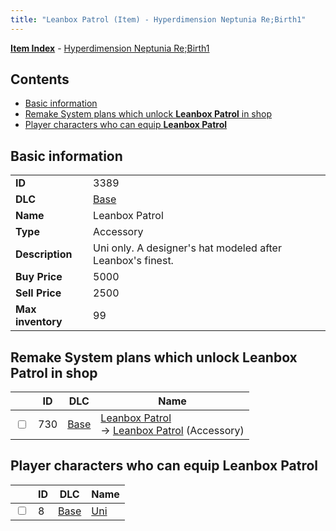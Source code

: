 ```yaml
---
title: "Leanbox Patrol (Item) - Hyperdimension Neptunia Re;Birth1"
---
```


[**Item Index**](/neptunia/rb1/item/index.html) - [Hyperdimension Neptunia Re;Birth1](/neptunia/rb1)

## Contents

- [Basic information](#basic-information)
- [Remake System plans which unlock **Leanbox Patrol** in shop](#remake-system-plans-which-unlock-leanbox-patrol-in-shop)
- [Player characters who can equip **Leanbox Patrol**](#player-characters-who-can-equip-leanbox-patrol)

## Basic information

|   |   |
| -- | -- |
| **ID** | 3389 |
| **DLC** | [Base](/neptunia/rb1/dlc/1-base.html) |
| **Name** | Leanbox Patrol |
| **Type** | Accessory |
| **Description** | Uni only. A designer's hat modeled after Leanbox's finest. |
| **Buy Price** | 5000 |
| **Sell Price** | 2500 |
| **Max inventory** | 99 |

## Remake System plans which unlock **Leanbox Patrol** in shop

|    | ID | DLC | Name |
| -- | -- | --- | ---- |
| <input type="checkbox" id="rb1-remake-1-730" class="trackbox" /> | 730 | [Base](/neptunia/rb1/dlc/1-base.html) | [Leanbox Patrol](/neptunia/rb1/remake/1-730-leanbox-patrol.html)<br />→ [Leanbox Patrol](/neptunia/rb1/item/1-3389-leanbox-patrol.html) (Accessory) |

## Player characters who can equip **Leanbox Patrol**

|    | ID | DLC | Name |
| -- | -- | --- | ---- |
| <input type="checkbox" id="rb1-player-1-8" class="trackbox" /> | 8 | [Base](/neptunia/rb1/dlc/1-base.html) | [Uni](/neptunia/rb1/player/1-8-uni.html) |